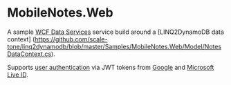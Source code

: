 # MobileNotes.Web

A sample [WCF Data Services](https://msdn.microsoft.com/en-us/data/odata.aspx) service build around a [LINQ2DynamoDB data context] (https://github.com/scale-tone/linq2dynamodb/blob/master/Samples/MobileNotes.Web/Model/NotesDataContext.cs).

Supports [user authentication](https://github.com/scale-tone/linq2dynamodb/blob/master/Samples/MobileNotes/MobileNotes.OAuth/AuthRoutine.cs) via JWT tokens from [Google](https://github.com/scale-tone/linq2dynamodb/blob/master/Samples/MobileNotes/MobileNotes.OAuth/GoogleJwtParser.cs) and [Microsoft Live ID](https://github.com/scale-tone/linq2dynamodb/blob/master/Samples/MobileNotes/MobileNotes.OAuth/LiveIdJwtParser.cs).

